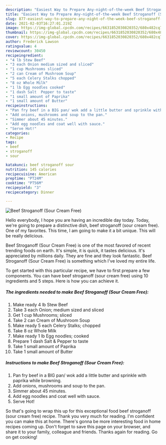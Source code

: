 ```yaml
---
description: "Easiest Way to Prepare Any-night-of-the-week Beef Stroganoff (Sour Cream Free)"
title: "Easiest Way to Prepare Any-night-of-the-week Beef Stroganoff (Sour Cream Free)"
slug: 877-easiest-way-to-prepare-any-night-of-the-week-beef-stroganoff-sour-cream-free
date: 2021-02-03T16:27:01.219Z
image: https://img-global.cpcdn.com/recipes/6631852030820352/680x482cq70/beef-stroganoff-sour-cream-free-recipe-main-photo.jpg
thumbnail: https://img-global.cpcdn.com/recipes/6631852030820352/680x482cq70/beef-stroganoff-sour-cream-free-recipe-main-photo.jpg
cover: https://img-global.cpcdn.com/recipes/6631852030820352/680x482cq70/beef-stroganoff-sour-cream-free-recipe-main-photo.jpg
author: Frederick Lawson
ratingvalue: 4
reviewcount: 30450
recipeingredient:
- "4 lb Stew Beef"
- "3 each Onion medium sized and sliced"
- "1 cup Mushrooms sliced"
- "2 can Cream of Mushroom Soup"
- "5 each Celery Stalks chopped"
- "8 oz Whole Milk"
- "1 lb Egg noodles cooked"
- "1 dash Salt  Pepper to taste"
- "1 small amount of Paprika"
- "1 small amount of Butter"
recipeinstructions:
- "Pan fry beef in a BIG pan/ wok add a little butter and sprinkle with paprika while browning."
- "Add onions, mushrooms and soup to the pan."
- "Simmer about 45 minutes."
- "Add egg noodles and coat well with sauce."
- "Serve Hot!"
categories:
- Recipe
tags:
- beef
- stroganoff
- sour

katakunci: beef stroganoff sour 
nutrition: 145 calories
recipecuisine: American
preptime: "PT24M"
cooktime: "PT56M"
recipeyield: "3"
recipecategory: Dinner

---
```



![Beef Stroganoff (Sour Cream Free)](https://img-global.cpcdn.com/recipes/6631852030820352/680x482cq70/beef-stroganoff-sour-cream-free-recipe-main-photo.jpg)

Hello everybody, I hope you are having an incredible day today. Today, we're going to prepare a distinctive dish, beef stroganoff (sour cream free). One of my favorites. This time, I am going to make it a bit unique. This will be really delicious.



Beef Stroganoff (Sour Cream Free) is one of the most favored of recent trending foods on earth. It's simple, it is quick, it tastes delicious. It's appreciated by millions daily. They are fine and they look fantastic. Beef Stroganoff (Sour Cream Free) is something which I've loved my entire life.


To get started with this particular recipe, we have to first prepare a few components. You can have beef stroganoff (sour cream free) using 10 ingredients and 5 steps. Here is how you can achieve it.

<!--inarticleads1-->

##### The ingredients needed to make Beef Stroganoff (Sour Cream Free):

1. Make ready 4 lb Stew Beef
1. Take 3 each Onion; medium sized and sliced
1. Get 1 cup Mushrooms; sliced
1. Take 2 can Cream of Mushroom Soup
1. Make ready 5 each Celery Stalks; chopped
1. Take 8 oz Whole Milk
1. Make ready 1 lb Egg noodles; cooked
1. Prepare 1 dash Salt &amp; Pepper to taste
1. Take 1 small amount of Paprika
1. Take 1 small amount of Butter




<!--inarticleads2-->

##### Instructions to make Beef Stroganoff (Sour Cream Free):

1. Pan fry beef in a BIG pan/ wok add a little butter and sprinkle with paprika while browning.
1. Add onions, mushrooms and soup to the pan.
1. Simmer about 45 minutes.
1. Add egg noodles and coat well with sauce.
1. Serve Hot!




So that's going to wrap this up for this exceptional food beef stroganoff (sour cream free) recipe. Thank you very much for reading. I'm confident you can make this at home. There's gonna be more interesting food in home recipes coming up. Don't forget to save this page on your browser, and share it to your family, colleague and friends. Thanks again for reading. Go on get cooking!

